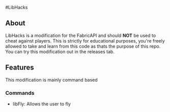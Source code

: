 #LibHacks

## About
LibHacks is a modification for the FabricAPI and should **NOT** be used to cheat against players. This is strictly for educational purposes, you're freely allowed to take and learn from this code as thats the purpose of this repo. You can try this modification out in the releases tab.

## Features
This modification is mainly command based

### Commands
- libFly:
    Allows the user to fly
  
